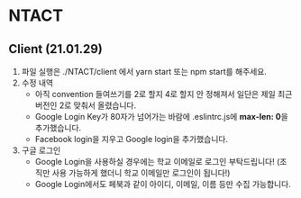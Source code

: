 # NTACT
## Client (21.01.29)

1. 파일 실행은 ./NTACT/client 에서 yarn start 또는 npm start를 해주세요.
2. 수정 내역
    * 아직 convention 들여쓰기를 2로 할지 4로 할지 안 정해져서 일단은 제일 최근 버전인 2로 맞춰서 올렸습니다.
    * Google Login Key가 80자가 넘어가는 바람에 .eslintrc.js에 <strong>max-len: 0</strong>을 추가했습니다.
    * Facebook login을 지우고 Google login을 추가했습니다.
3. 구글 로그인
    * Google Login을 사용하실 경우에는 학교 이메일로 로그인 부탁드립니다! (조직만 사용 가능하게 했더니 학교 이메일만 로그인이 됩니다!)
    * Google Login에서도 페북과 같이 아이디, 이메일, 이름 등만 수집 가능합니다.

